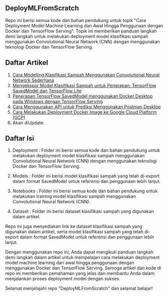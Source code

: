 ## DeployMLFromScratch

Repo ini berisi semua kode dan bahan pendukung untuk topik "Cara Deployment Model Machine Learning dari Awal Hingga Penggunaan dengan Docker dan TensorFlow Serving". Topik ini memberikan panduan langkah demi langkah untuk melakukan deployment model klasifikasi sampah menggunakan Convolutional Neural Network (CNN) dengan menggunakan teknologi Docker dan TensorFlow Serving.

## Daftar Artikel
1. [Cara Modelling Klasifikasi Sampah Menggunakan Convolutional Neural Network Sederhana](https://medium.com/@ahmadzakariafathoni/cara-modelling-klasifikasi-sampah-menggunakan-convolutional-neural-network-sederhana-f483d69dc7dc)
2. [Mengekspor Model Klasifikasi Sampah untuk Penerapan: TensorFlow SavedModel dan TensorFlow Lite](https://medium.com/@ahmadzakariafathoni/mengekspor-model-klasifikasi-sampah-untuk-penerapan-tensorflow-savedmodel-onnx-dan-tensorflow-3390298b169b)
3. [Penerapan TensorFlow SavedModel menggunakan Docker Desktop pada Windows dengan TensorFlow Serving](https://medium.com/@ahmadzakariafathoni/penerapan-tensorflow-savedmodel-menggunakan-docker-desktop-pada-windows-dengan-tensorflow-serving-4c03252c2bbb)
4. [Cara Menggunakan API untuk Prediksi Menggunakan Postman Desktop](https://medium.com/@ahmadzakariafathoni/cara-menggunakan-api-untuk-prediksi-menggunakan-postman-desktop-bdab04bc2c2c)
5. [Cara Melakukan Deployment Docker Image ke Google Cloud Platform (GCP)](https://medium.com/@ahmadzakariafathoni/cara-melakukan-deployment-docker-image-ke-google-cloud-platform-gcp-83ffb5b3a70f)
6. Akan diUpdate.

## Daftar Isi
1. Deployment : Folder ini berisi semua kode dan bahan pendukung untuk melakukan deployment model klasifikasi sampah menggunakan Convolutional Neural Network (CNN) dengan menggunakan teknologi Docker dan TensorFlow Serving.

2. Models : Folder ini berisi model klasifikasi sampah yang telah di-export dalam format SavedModel untuk referensi dan penggunaan lebih lanjut.

3. Notebooks : Folder ini berisi semua kode dan bahan pendukung untuk melakukan training model klasifikasi sampah menggunakan Convolutional Neural Network (CNN).

4. Dataset : Folder ini berisi dataset klasifikasi sampah yang digunakan dalam artikel.

Repo ini juga menyediakan link ke dataset klasifikasi sampah yang digunakan dalam artikel, serta model klasifikasi sampah yang telah di-export dalam format SavedModel untuk referensi dan penggunaan lebih lanjut.

Dengan menggunakan repo ini, Anda dapat mengikuti panduan langkah demi langkah dalam artikel untuk mempelajari cara melakukan deployment model machine learning dari awal hingga penggunaan dengan menggunakan Docker dan TensorFlow Serving. Semoga artikel dan kode di repo ini memberikan pemahaman yang jelas dan membantu Anda dalam menjalankan proses deployment model dengan sukses.

Selamat menjelajahi repo "DeployMLFromScratch" dan selamat belajar!
